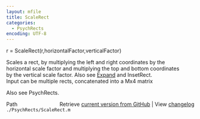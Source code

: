 ```yaml
---
layout: mfile
title: ScaleRect
categories:
  - PsychRects
encoding: UTF-8
---
```


r = ScaleRect(r,horizontalFactor,verticalFactor)  

Scales a rect, by multiplying the left and right coordinates by the  
horizontal scale factor and multiplying the top and bottom coordinates  
by the vertical scale factor. Also see [Expand](/docs/Expand) and InsetRect.  
Input can be multiple rects, concatenated into a Mx4 matrix  

Also see PsychRects.  


<div class="code_header" style="text-align:right;">
  <span style="float:left;">Path&nbsp;&nbsp;</span> <span class="counter">Retrieve <a href=
  "https://raw.github.com/Psychtoolbox-3/Psychtoolbox-3/beta/./PsychRects/ScaleRect.m">current version from GitHub</a> | View <a href=
  "https://github.com/Psychtoolbox-3/Psychtoolbox-3/commits/beta/./PsychRects/ScaleRect.m">changelog</a></span>
</div>
<div class="code">
  <code>./PsychRects/ScaleRect.m</code>
</div>
